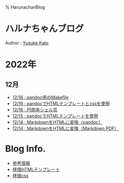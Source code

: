 % HarunachanBlog

# ハルナちゃんブログ

Author : [Yusuke Kato](https://yusukekato.github.io/)

# 2022年

## 12月

- [12/16 : pandoc用のMakefile](./log/2022/p1216_3.html)
- [12/16 : pandocでHTMLテンプレートとcssを使用](./log/2022/p1216_2.html)
- [12/16 : 円周率シェル芸](./log/2022/p1216.html)
- [12/15 : pandocでHTMLテンプレートを使用](./log/2022/p1215.html)
- [12/14 : MarkdownをHTMLに変換（pandoc）](./log/2022/p1214_2.html)
- [12/14 : MarkdownをHTMLに変換（Markdown PDF）](./log/2022/p1214.html)

# Blog Info.

- [参考情報](https://jez.io/pandoc-markdown-css-theme/)
- [拝借HTMLテンプレート](https://github.com/jez/pandoc-markdown-css-theme/blob/master/template.html5)
- [拝借css](https://github.com/jez/pandoc-markdown-css-theme/blob/master/public/css/theme.css)

